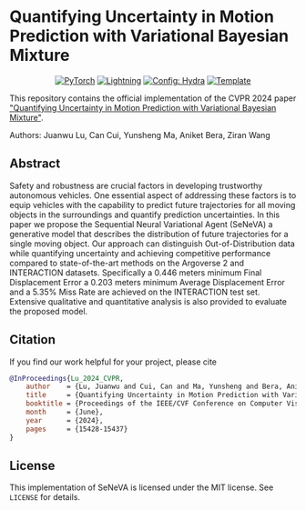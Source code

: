 <!-- markdownlint-disable -->

# Quantifying Uncertainty in Motion Prediction with Variational Bayesian Mixture

<div align="center">
<a href="https://pytorch.org/get-started/locally/"><img alt="PyTorch" src="https://img.shields.io/badge/PyTorch-ee4c2c?logo=pytorch&logoColor=white"></a>
<a href="https://pytorchlightning.ai/"><img alt="Lightning" src="https://img.shields.io/badge/-Lightning-792ee5?logo=pytorchlightning&logoColor=white"></a>
<a href="https://hydra.cc/"><img alt="Config: Hydra" src="https://img.shields.io/badge/Config-Hydra-89b8cd"></a>
<a href="https://github.com/PurdueDigitalTwin/seneva"><img alt="Template" src="https://img.shields.io/badge/-SeNeVA-017F2F?style=flat&logo=github&labelColor=gray"></a><br>
</div>

This repository contains the official implementation of the CVPR 2024 paper ["Quantifying Uncertainty in Motion Prediction with Variational Bayesian Mixture"](https://openaccess.thecvf.com/content/CVPR2024/html/Lu_Quantifying_Uncertainty_in_Motion_Prediction_with_Variational_Bayesian_Mixture_CVPR_2024_paper.html).

Authors: Juanwu Lu, Can Cui, Yunsheng Ma, Aniket Bera, Ziran Wang

## Abstract

Safety and robustness are crucial factors in developing trustworthy autonomous vehicles. One essential aspect of addressing these factors is to equip vehicles with the capability to predict future trajectories for all moving objects in the surroundings and quantify prediction uncertainties. In this paper we propose the Sequential Neural Variational Agent (SeNeVA) a generative model that describes the distribution of future trajectories for a single moving object. Our approach can distinguish Out-of-Distribution data while quantifying uncertainty and achieving competitive performance compared to state-of-the-art methods on the Argoverse 2 and INTERACTION datasets. Specifically a 0.446 meters minimum Final Displacement Error a 0.203 meters minimum Average Displacement Error and a 5.35% Miss Rate are achieved on the INTERACTION test set. Extensive qualitative and quantitative analysis is also provided to evaluate the proposed model.

## Citation

If you find our work helpful for your project, please cite

```bibtex
@InProceedings{Lu_2024_CVPR,
    author    = {Lu, Juanwu and Cui, Can and Ma, Yunsheng and Bera, Aniket and Wang, Ziran},
    title     = {Quantifying Uncertainty in Motion Prediction with Variational Bayesian Mixture},
    booktitle = {Proceedings of the IEEE/CVF Conference on Computer Vision and Pattern Recognition (CVPR)},
    month     = {June},
    year      = {2024},
    pages     = {15428-15437}
}
```

## License

This implementation of SeNeVA is licensed under the MIT license. See `LICENSE` for details.
